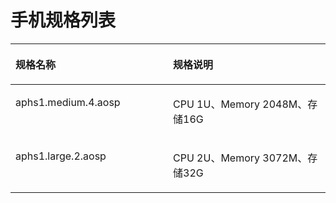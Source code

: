 # 手机规格列表<a name="ZH-CN_TOPIC_0167701874"></a>

<a name="table13242190253"></a>
<table><thead align="left"><tr id="row62439910255"><th class="cellrowborder" valign="top" width="50%" id="mcps1.1.3.1.1"><p id="p263452318205"><a name="p263452318205"></a><a name="p263452318205"></a><strong id="b56344231209"><a name="b56344231209"></a><a name="b56344231209"></a>规格名称</strong></p>
</th>
<th class="cellrowborder" valign="top" width="50%" id="mcps1.1.3.1.2"><p id="p1263482318207"><a name="p1263482318207"></a><a name="p1263482318207"></a><strong id="b16343238208"><a name="b16343238208"></a><a name="b16343238208"></a>规格说明</strong></p>
</th>
</tr>
</thead>
<tbody><tr id="row16243159162518"><td class="cellrowborder" valign="top" width="50%" headers="mcps1.1.3.1.1 "><p id="p477732322512"><a name="p477732322512"></a><a name="p477732322512"></a>aphs1.medium.4.aosp</p>
</td>
<td class="cellrowborder" valign="top" width="50%" headers="mcps1.1.3.1.2 "><p id="p11777192318252"><a name="p11777192318252"></a><a name="p11777192318252"></a>CPU 1U、Memory 2048M、存储16G</p>
</td>
</tr>
<tr id="row1824349152513"><td class="cellrowborder" valign="top" width="50%" headers="mcps1.1.3.1.1 "><p id="p9777152322519"><a name="p9777152322519"></a><a name="p9777152322519"></a>aphs1.large.2.aosp</p>
</td>
<td class="cellrowborder" valign="top" width="50%" headers="mcps1.1.3.1.2 "><p id="p97771236257"><a name="p97771236257"></a><a name="p97771236257"></a>CPU 2U、Memory 3072M、存储32G</p>
</td>
</tr>
</tbody>
</table>


